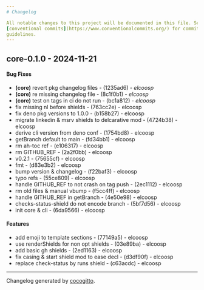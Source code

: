 ```yaml
---
# Changelog

All notable changes to this project will be documented in this file. See
[conventional commits](https://www.conventionalcommits.org/) for commit
guidelines.
---
```


## core-0.1.0 - 2024-11-21

#### Bug Fixes

- **(core)** revert pkg changelog files - (1235ad6) - _elcoosp_
- **(core)** re missing changelog file - (8c1f0b1) - _elcoosp_
- **(core)** test on tags in ci do not run - (bc1a812) - _elcoosp_
- fix missing nl before shields - (763cc2e) - elcoosp
- fix deno pkg versions to 1.0.0 - (b158b27) - elcoosp
- migrate linkedin & msrv shields to delcarative mod - (4724b38) - elcoosp
- derive cli version from deno conf - (1754bd8) - elcoosp
- getBranch default to main - (fd34bb1) - elcoosp
- rm ah-toc ref - (e106317) - elcoosp
- rm GITHUB_REF - (2a2f0bb) - elcoosp
- v0.2.1 - (75655cf) - elcoosp
- fmt - (d83e3b2) - elcoosp
- bump version & changelog - (f22baf3) - elcoosp
- typo refs - (55ce809) - elcoosp
- handle GITHUB_REF to not crash on tag push - (2ec1112) - elcoosp
- rm old files & manual vbump - (f5cc4ff) - elcoosp
- handle GITHUB_REF in getBranch - (4e50e98) - elcoosp
- checks-status-shield do not encode branch - (5bf7d56) - elcoosp
- init core & cli - (6da9566) - elcoosp

#### Features

- add emoji to template sections - (77149a5) - elcoosp
- use renderShields for non opt shields - (03e89ba) - elcoosp
- add basic gh shields - (2ed1163) - elcoosp
- fix casing & start shield mod to ease decl - (d3df90f) - elcoosp
- replace check-status by runs shield - (c63acdc) - elcoosp

---

Changelog generated by [cocogitto](https://github.com/cocogitto/cocogitto).
